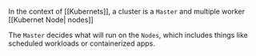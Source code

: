 In the context of [[Kubernets]], a cluster is a `Master` and multiple worker [[Kubernet Node| nodes]]

The `Master` decides what will run on the `Nodes`, which includes things like scheduled workloads or containerized apps.
